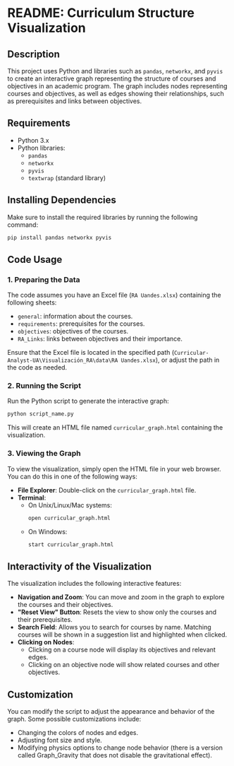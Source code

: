 
# README: Curriculum Structure Visualization

## Description
This project uses Python and libraries such as `pandas`, `networkx`, and `pyvis` to create an interactive graph representing the structure of courses and objectives in an academic program. The graph includes nodes representing courses and objectives, as well as edges showing their relationships, such as prerequisites and links between objectives.

## Requirements
- Python 3.x
- Python libraries:
  - `pandas`
  - `networkx`
  - `pyvis`
  - `textwrap` (standard library)

## Installing Dependencies
Make sure to install the required libraries by running the following command:

```bash
pip install pandas networkx pyvis
```

## Code Usage

### 1. Preparing the Data
The code assumes you have an Excel file (`RA Uandes.xlsx`) containing the following sheets:

- `general`: information about the courses.
- `requirements`: prerequisites for the courses.
- `objectives`: objectives of the courses.
- `RA_Links`: links between objectives and their importance.

Ensure that the Excel file is located in the specified path (`Curricular-Analyst-UA\Visualización_RA\data\RA Uandes.xlsx`), or adjust the path in the code as needed.

### 2. Running the Script
Run the Python script to generate the interactive graph:

```bash
python script_name.py
```

This will create an HTML file named `curricular_graph.html` containing the visualization.

### 3. Viewing the Graph
To view the visualization, simply open the HTML file in your web browser. You can do this in one of the following ways:

- **File Explorer**: Double-click on the `curricular_graph.html` file.
- **Terminal**:
  - On Unix/Linux/Mac systems:
    ```bash
    open curricular_graph.html
    ```
  - On Windows:
    ```bash
    start curricular_graph.html
    ```

## Interactivity of the Visualization
The visualization includes the following interactive features:

- **Navigation and Zoom**: You can move and zoom in the graph to explore the courses and their objectives.
- **"Reset View" Button**: Resets the view to show only the courses and their prerequisites.
- **Search Field**: Allows you to search for courses by name. Matching courses will be shown in a suggestion list and highlighted when clicked.
- **Clicking on Nodes**:
  - Clicking on a course node will display its objectives and relevant edges.
  - Clicking on an objective node will show related courses and other objectives.

## Customization
You can modify the script to adjust the appearance and behavior of the graph. Some possible customizations include:

- Changing the colors of nodes and edges.
- Adjusting font size and style.
- Modifying physics options to change node behavior (there is a version called Graph_Gravity that does not disable the gravitational effect).
